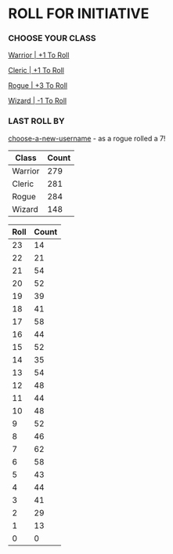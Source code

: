# ROLL FOR INITIATIVE
### CHOOSE YOUR CLASS

[Warrior | +1 To Roll](https://github.com/benjaminsampica/benjaminsampica/issues/new?title=roll%7Cwarrior&body=Just+click+%27Submit+new+issue%27.)

[Cleric | +1 To Roll](https://github.com/benjaminsampica/benjaminsampica/issues/new?title=roll%7Ccleric&body=Just+click+%27Submit+new+issue%27.)

[Rogue | +3 To Roll](https://github.com/benjaminsampica/benjaminsampica/issues/new?title=roll%7Crogue&body=Just+click+%27Submit+new+issue%27.)

[Wizard | -1 To Roll](https://github.com/benjaminsampica/benjaminsampica/issues/new?title=roll%7Cwizard&body=Just+click+%27Submit+new+issue%27.)
### LAST ROLL BY
[choose-a-new-username](https://www.github.com/choose-a-new-username) - as a rogue rolled a 7!

|Class|Count|
|-|-|
|Warrior|279|
|Cleric|281|
|Rogue|284|
|Wizard|148|

|Roll|Count|
|-|-|
|23|14
|22|21
|21|54
|20|52
|19|39
|18|41
|17|58
|16|44
|15|52
|14|35
|13|54
|12|48
|11|44
|10|48
|9|52
|8|46
|7|62
|6|58
|5|43
|4|44
|3|41
|2|29
|1|13
|0|0
